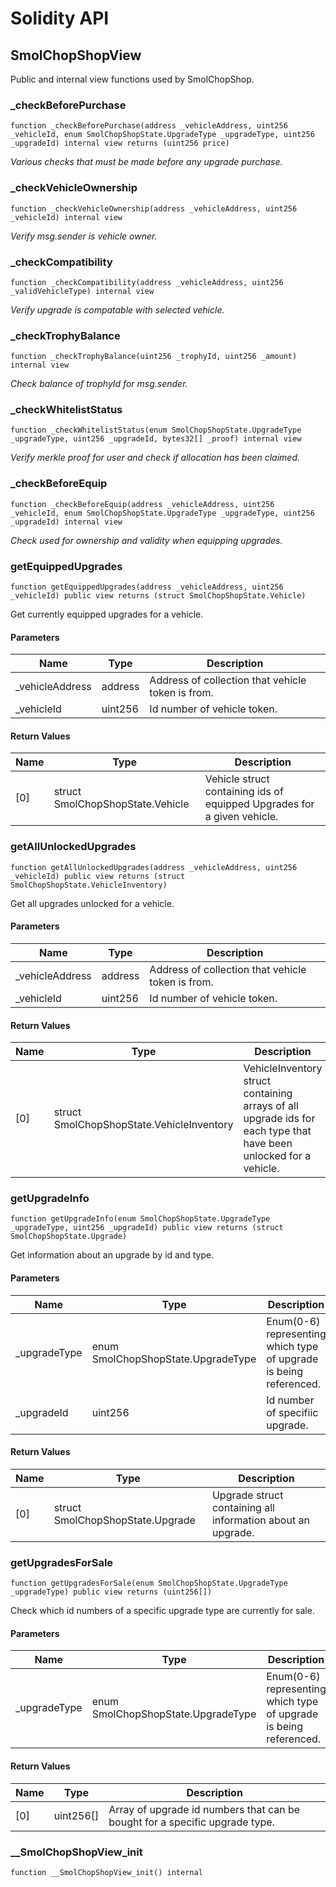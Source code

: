# Solidity API

## SmolChopShopView

Public and internal view functions used by SmolChopShop.

### _checkBeforePurchase

```solidity
function _checkBeforePurchase(address _vehicleAddress, uint256 _vehicleId, enum SmolChopShopState.UpgradeType _upgradeType, uint256 _upgradeId) internal view returns (uint256 price)
```

_Various checks that must be made before any upgrade purchase._

### _checkVehicleOwnership

```solidity
function _checkVehicleOwnership(address _vehicleAddress, uint256 _vehicleId) internal view
```

_Verify msg.sender is vehicle owner._

### _checkCompatibility

```solidity
function _checkCompatibility(address _vehicleAddress, uint256 _validVehicleType) internal view
```

_Verify upgrade is compatable with selected vehicle._

### _checkTrophyBalance

```solidity
function _checkTrophyBalance(uint256 _trophyId, uint256 _amount) internal view
```

_Check balance of trophyId for msg.sender._

### _checkWhitelistStatus

```solidity
function _checkWhitelistStatus(enum SmolChopShopState.UpgradeType _upgradeType, uint256 _upgradeId, bytes32[] _proof) internal view
```

_Verify merkle proof for user and check if allocation has been claimed._

### _checkBeforeEquip

```solidity
function _checkBeforeEquip(address _vehicleAddress, uint256 _vehicleId, enum SmolChopShopState.UpgradeType _upgradeType, uint256 _upgradeId) internal view
```

_Check used for ownership and validity when equipping upgrades._

### getEquippedUpgrades

```solidity
function getEquippedUpgrades(address _vehicleAddress, uint256 _vehicleId) public view returns (struct SmolChopShopState.Vehicle)
```

Get currently equipped upgrades for a vehicle.

#### Parameters

| Name | Type | Description |
| ---- | ---- | ----------- |
| _vehicleAddress | address | Address of collection that vehicle token is from. |
| _vehicleId | uint256 | Id number of vehicle token. |

#### Return Values

| Name | Type | Description |
| ---- | ---- | ----------- |
| [0] | struct SmolChopShopState.Vehicle | Vehicle struct containing ids of equipped Upgrades for a given vehicle. |

### getAllUnlockedUpgrades

```solidity
function getAllUnlockedUpgrades(address _vehicleAddress, uint256 _vehicleId) public view returns (struct SmolChopShopState.VehicleInventory)
```

Get all upgrades unlocked for a vehicle.

#### Parameters

| Name | Type | Description |
| ---- | ---- | ----------- |
| _vehicleAddress | address | Address of collection that vehicle token is from. |
| _vehicleId | uint256 | Id number of vehicle token. |

#### Return Values

| Name | Type | Description |
| ---- | ---- | ----------- |
| [0] | struct SmolChopShopState.VehicleInventory | VehicleInventory struct containing arrays of all upgrade ids for each type that have been unlocked for a vehicle. |

### getUpgradeInfo

```solidity
function getUpgradeInfo(enum SmolChopShopState.UpgradeType _upgradeType, uint256 _upgradeId) public view returns (struct SmolChopShopState.Upgrade)
```

Get information about an upgrade by id and type.

#### Parameters

| Name | Type | Description |
| ---- | ---- | ----------- |
| _upgradeType | enum SmolChopShopState.UpgradeType | Enum(0-6) representing which type of upgrade is being referenced. |
| _upgradeId | uint256 | Id number of specifiic upgrade. |

#### Return Values

| Name | Type | Description |
| ---- | ---- | ----------- |
| [0] | struct SmolChopShopState.Upgrade | Upgrade struct containing all information about an upgrade. |

### getUpgradesForSale

```solidity
function getUpgradesForSale(enum SmolChopShopState.UpgradeType _upgradeType) public view returns (uint256[])
```

Check which id numbers of a specific upgrade type are currently for sale.

#### Parameters

| Name | Type | Description |
| ---- | ---- | ----------- |
| _upgradeType | enum SmolChopShopState.UpgradeType | Enum(0-6) representing which type of upgrade is being referenced. |

#### Return Values

| Name | Type | Description |
| ---- | ---- | ----------- |
| [0] | uint256[] | Array of upgrade id numbers that can be bought for a specific upgrade type. |

### __SmolChopShopView_init

```solidity
function __SmolChopShopView_init() internal
```

